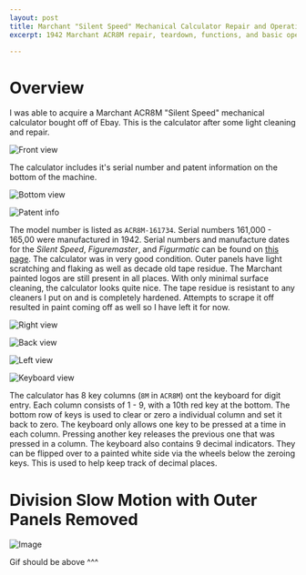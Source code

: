 ```yaml
---
layout: post
title: Marchant "Silent Speed" Mechanical Calculator Repair and Operation.
excerpt: 1942 Marchant ACR8M repair, teardown, functions, and basic operation.

---
```


# Overview 

I was able to acquire a Marchant ACR8M "Silent Speed" mechanical calculator bought off of Ebay. This is the calculator after some light cleaning and repair.

![Front view](https://starwarsfan2099.github.io/public/2020-5-26/DSC_5599_2.jpg)

The calculator includes it's serial number and patent information on the bottom of the machine. 

![Bottom view](https://starwarsfan2099.github.io/public/2020-5-26/DSC_5618.jpg)

![Patent info](https://starwarsfan2099.github.io/public/2020-5-26/DSC_5619.jpg)

The model number is listed as `ACR8M-161734`. Serial numbers 161,000 - 165,00 were manufactured in 1942. Serial numbers and manufacture dates for the *Silent Speed*, *Figuremaster*, and *Figurmatic* can be found on [this page](http://www.vintagecalculators.com/html/marchant.html). The calculator was in very good condition. Outer panels have light scratching and flaking as well as decade old tape residue. The Marchant painted logos are still present in all places. With only minimal surface cleaning, the calculator looks quite nice. The tape residue is resistant to any cleaners I put on and is completely hardened. Attempts to scrape it off resulted in paint coming off as well so I have left it for now. 

![Right view](https://starwarsfan2099.github.io/public/2020-5-26/DSC_5606.jpg)

![Back view](https://starwarsfan2099.github.io/public/2020-5-26/DSC_5607.jpg)

![Left view](https://starwarsfan2099.github.io/public/2020-5-26/DSC_5609.jpg)

![Keyboard view](https://starwarsfan2099.github.io/public/2020-5-26/DSC_5611.jpg)

The calculator has 8 key columns (`8M` in `ACR8M`) ont the keyboard for digit entry. Each column consists of 1 - 9, with a 10th red key at the bottom. The bottom row of keys is used to clear or zero a individual column and set it back to zero. The keyboard only allows one key to be pressed at a time in each column. Pressing another key releases the previous one that was pressed in a column. The keyboard also contains 9 decimal indicators. They can be flipped over to a painted white side via the wheels below the zeroing keys. This is used to help keep track of decimal places.



# Division Slow Motion with Outer Panels Removed

![Image](https://starwarsfan2099.github.io/public/2020-5-26/right_side_veiw.gif)

Gif should be above ^^^